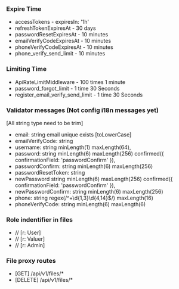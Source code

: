 ### Expire Time

- accessTokens - expiresIn: '1h'
- refreshTokenExpiresAt - 30 days
- passwordResetExpiresAt - 10 minutes
- emailVerifyCodeExpiresAt - 10 minutes
- phoneVerifyCodeExpiresAt - 10 minutes
- phone_verify_send_limit - 10 minutes

### Limiting Time

- ApiRateLimitMiddleware - 100 times 1 minute
- password_forgot_limit - 1 time 30 Seconds
- register_email_verify_send_limit - 1 time 30 Seconds

### Validator messages (Not config i18n messages yet)

[All string type need to be trim]

- email: string email unique exists [toLowerCase]
- emailVerifyCode: string
- username: string minLength(1) maxLength(64),
- password: string minLength(6) maxLength(256) confirmed({ confirmationField: 'passwordConfirm' }),
- passwordConfirm: string minLength(6) maxLength(256)
- passwordResetToken: string
- newPassword string minLength(6) maxLength(256) confirmed({ confirmationField: 'passwordConfirm' }),
- newPasswordConfirm: string minLength(6) maxLength(256)
- phone: string regex(/^\+\d{1,3}\d{4,14}$/) maxLength(16)
- phoneVerifyCode: string minLength(6) maxLength(6)

### Role indentifier in files

- // [r: User]
- // [r: Valuer]
- // [r: Admin]

### File proxy routes

- [GET] /api/v1/files/\*
- [DELETE] /api/v1/files/\*
